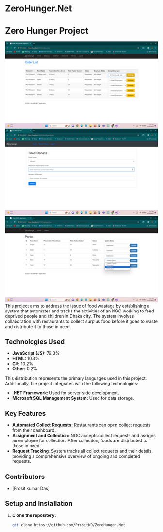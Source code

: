 # ZeroHunger.Net
# Zero Hunger Project
![Admin](https://github.com/PrositKD/ZeroHunger.Net/blob/main/Screenshot%20(149).png)
![Admin](https://github.com/PrositKD/ZeroHunger.Net/blob/main/Screenshot%20(147).png)
![Admin](https://github.com/PrositKD/ZeroHunger.Net/blob/main/Screenshot%20(146).png)
This project aims to address the issue of food wastage by establishing a system that automates and tracks the activities of an NGO working to feed deprived people and children in Dhaka city. The system involves collaboration with restaurants to collect surplus food before it goes to waste and distribute it to those in need.

## Technologies Used

- **JavaScript (JS):** 79.3%
- **HTML:** 10.3%
- **C#:** 10.2%
- **Other:** 0.2%
  
This distribution represents the primary languages used in this project. Additionally, the project integrates with the following technologies:

- **.NET Framework:** Used for server-side development.
- **Microsoft SQL Management System:** Used for data storage.

## Key Features

- **Automated Collect Requests:** Restaurants can open collect requests from their dashboard.
- **Assignment and Collection:** NGO accepts collect requests and assigns an employee for collection. After collection, foods are distributed to those in need.
- **Request Tracking:** System tracks all collect requests and their details, providing a comprehensive overview of ongoing and completed requests.

## Contributors

- [Prosit kumar Das]

## Setup and Installation

1. **Clone the repository:**

   ```bash
   git clone https://github.com/PrositKD/ZeroHunger.Net
